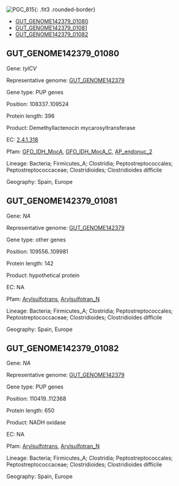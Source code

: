 ![PGC_815](../static/images/Clusters_figure/PGC_815.jpg){: .fit3 .rounded-border}

<ul id="myTab" class="nav nav-tabs">
  <li class="active">
        <a href="#tab1" data-toggle="tab">GUT_GENOME142379_01080</a>
  </li>
<li><a href="#tab2" data-toggle="tab">GUT_GENOME142379_01081</a></li>
<li><a href="#tab3" data-toggle="tab">GUT_GENOME142379_01082</a></li>
</ul>

<div id="myTabContent" class="tab-content">
  <div class="tab-pane fade in active" id="tab1">

<h2 id="GUT_GENOME142379_01080">GUT_GENOME142379_01080</h2>
<p>Gene: <em>tylCV</em>
<p>Representative genome: <a href="https://www.ebi.ac.uk/metagenomics/genomes/MGYG-HGUT-02369">GUT_GENOME142379</a></p>
<p>Gene type: PUP genes</p>
<p>Position: 108337..109524</p>
<p>Protein length: 396</p>
<p>Product: Demethyllactenocin mycarosyltransferase</p>
<p>EC: <a href="https://www.brenda-enzymes.org/enzyme.php?ecno=2.4.1.318">2.4.1.318</a></p>
<p>Pfam: <a href="http://pfam.xfam.org/family/GFO_IDH_MocA">GFO_IDH_MocA</a>, <a href="http://pfam.xfam.org/family/GFO_IDH_MocA_C">GFO_IDH_MocA_C</a>, <a href="http://pfam.xfam.org/family/AP_endonuc_2">AP_endonuc_2</a></p>
<p>Lineage: Bacteria; Firmicutes_A; Clostridia; Peptostreptococcales; Peptostreptococcaceae; Clostridioides; Clostridioides difficile</p>
<p>Geography: Spain, Europe</p>
  </div>

  <div class="tab-pane fade" id="tab2">

<h2 id="GUT_GENOME142379_01081">GUT_GENOME142379_01081</h2>
<p>Gene: <em>NA</em></p>
<p>Representative genome: <a href="https://www.ebi.ac.uk/metagenomics/genomes/MGYG-HGUT-02369">GUT_GENOME142379</a></p>
<p>Gene type: other genes</p>
<p>Position: 109556..109981</p>
<p>Protein length: 142</p>
<p>Product: hypothetical protein</p>
<p>EC: NA</p>
<p>Pfam: <a href="http://pfam.xfam.org/family/Arylsulfotrans">Arylsulfotrans</a>, <a href="http://pfam.xfam.org/family/Arylsulfotran_N">Arylsulfotran_N</a></p>
<p>Lineage: Bacteria; Firmicutes_A; Clostridia; Peptostreptococcales; Peptostreptococcaceae; Clostridioides; Clostridioides difficile</p>
<p>Geography: Spain, Europe</p>

  </div>
  <div class="tab-pane fade" id="tab3">

<h2 id="GUT_GENOME142379_01082">GUT_GENOME142379_01082</h2>
<p>Gene: <em>NA</em></p>
<p>Representative genome: <a href="https://www.ebi.ac.uk/metagenomics/genomes/MGYG-HGUT-02369">GUT_GENOME142379</a></p>
<p>Gene type: PUP genes</p>
<p>Position: 110419..112368</p>
<p>Protein length: 650</p>
<p>Product: NADH oxidase</p>
<p>EC: NA</p>
<p>Pfam: <a href="http://pfam.xfam.org/family/Arylsulfotrans">Arylsulfotrans</a>, <a href="http://pfam.xfam.org/family/Arylsulfotran_N">Arylsulfotran_N</a></p>
<p>Lineage: Bacteria; Firmicutes_A; Clostridia; Peptostreptococcales; Peptostreptococcaceae; Clostridioides; Clostridioides difficile</p>
<p>Geography: Spain, Europe</p>

  </div>
</div>
